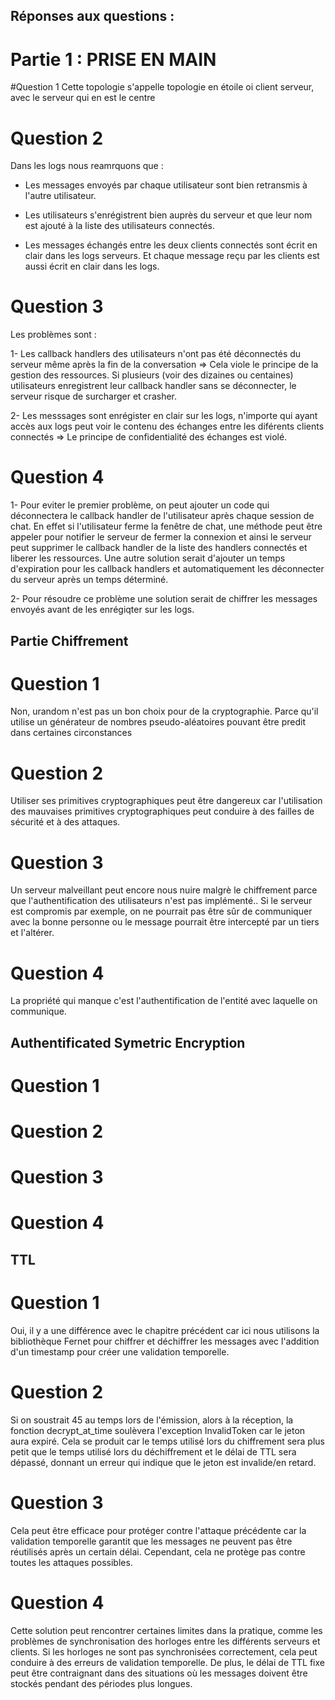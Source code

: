## Réponses aux questions :

# Partie 1 : PRISE EN MAIN 

#Question 1
Cette topologie s'appelle topologie en étoile oi client serveur, avec le serveur qui en est le centre



# Question 2 

Dans les logs nous reamrquons que :

- Les messages envoyés par chaque utilisateur sont bien retransmis à l'autre utilisateur.

- Les utilisateurs s'enrégistrent bien auprès du serveur et que leur nom est ajouté à la liste des utilisateurs connectés.

- Les messages échangés entre les deux clients connectés sont écrit en clair dans les logs serveurs. Et chaque message reçu par les clients est aussi écrit en clair dans les logs.



# Question 3

Les problèmes sont :

1- Les callback handlers des utilisateurs n'ont pas été déconnectés du serveur même après la fin de la conversation => Cela viole le principe de la gestion des ressources. Si plusieurs (voir des dizaines ou centaines) utilisateurs enregistrent leur callback handler sans se déconnecter, le serveur risque de surcharger et crasher.

2- Les messsages sont enrégister en clair sur les logs, n'importe qui ayant accès aux logs peut voir le contenu des échanges entre les diférents clients connectés => Le principe de confidentialité des échanges est violé.



# Question 4

1- Pour eviter le premier problème, on peut ajouter un code qui déconnectera le callback handler de l'utilisateur après chaque session de chat. En effet si l'utilisateur ferme la fenêtre de chat, une méthode peut être appeler pour notifier le serveur de fermer la connexion et ainsi le serveur peut supprimer le callback handler de la liste des handlers connectés et liberer les ressources. Une autre solution serait d'ajouter un temps d'expiration pour les callback handlers et automatiquement les déconnecter du serveur après un temps déterminé.

2- Pour résoudre ce problème une solution serait de chiffrer les messages envoyés avant de les enrégiqter sur les logs. 
 


## Partie Chiffrement 

# Question 1  

Non, urandom n'est pas un bon choix pour de la cryptographie. 
Parce qu'il utilise un générateur de nombres pseudo-aléatoires pouvant être predit dans certaines circonstances

# Question 2 

Utiliser ses primitives cryptographiques peut être dangereux car l'utilisation des mauvaises primitives cryptographiques peut conduire à des failles de sécurité et à des attaques.


# Question 3

Un serveur malveillant peut encore nous nuire malgrè le chiffrement parce que l'authentification des utilisateurs n'est pas implémenté.. Si le serveur est compromis par exemple, on ne pourrait pas être sûr de communiquer avec la bonne personne ou le message pourrait être intercepté par un tiers et l'altérer.

# Question 4

La propriété qui manque c'est l'authentification de l'entité avec laquelle on communique.


## Authentificated Symetric Encryption 

# Question 1


# Question 2


# Question 3


# Question 4






## TTL

# Question 1

Oui, il y a une différence avec le chapitre précédent car ici nous utilisons la bibliothèque Fernet pour chiffrer et déchiffrer les messages avec l'addition d'un timestamp pour créer une validation temporelle.

# Question 2

Si on soustrait 45 au temps lors de l'émission, alors à la réception, la fonction decrypt_at_time soulèvera l'exception InvalidToken car le jeton aura expiré. Cela se produit car le temps utilisé lors du chiffrement sera plus petit que le temps utilisé lors du déchiffrement et le délai de TTL sera dépassé, donnant un erreur qui indique que le jeton est invalide/en retard.

# Question 3 

Cela peut être efficace pour protéger contre l'attaque précédente car la validation temporelle garantit que les messages ne peuvent pas être réutilisés après un certain délai. Cependant, cela ne protège pas contre toutes les attaques possibles.

# Question 4 

Cette solution peut rencontrer certaines limites dans la pratique, comme les problèmes de synchronisation des horloges entre les différents serveurs et clients. Si les horloges ne sont pas synchronisées correctement, cela peut conduire à des erreurs de validation temporelle. De plus, le délai de TTL fixe peut être contraignant dans des situations où les messages doivent être stockés pendant des périodes plus longues.